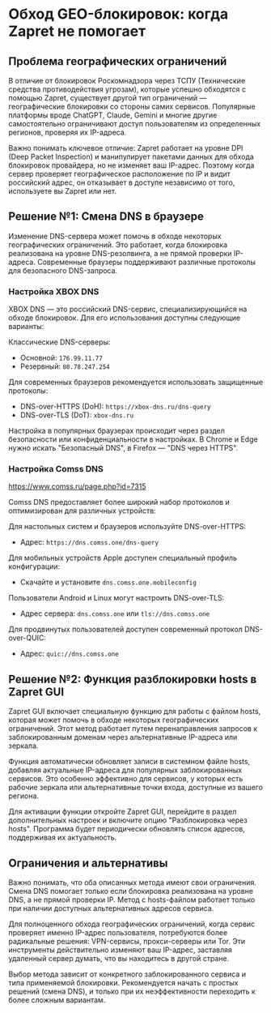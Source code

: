 # Обход GEO-блокировок: когда Zapret не помогает

## Проблема географических ограничений

В отличие от блокировок Роскомнадзора через ТСПУ (Технические средства противодействия угрозам), которые успешно обходятся с помощью Zapret, существует другой тип ограничений — географические блокировки со стороны самих сервисов. Популярные платформы вроде ChatGPT, Claude, Gemini и многие другие самостоятельно ограничивают доступ пользователям из определенных регионов, проверяя их IP-адреса.

Важно понимать ключевое отличие: Zapret работает на уровне DPI (Deep Packet Inspection) и манипулирует пакетами данных для обхода блокировок провайдера, но не изменяет ваш IP-адрес. Поэтому когда сервер проверяет географическое расположение по IP и видит российский адрес, он отказывает в доступе независимо от того, используете вы Zapret или нет.

## Решение №1: Смена DNS в браузере

Изменение DNS-сервера может помочь в обходе некоторых географических ограничений. Это работает, когда блокировка реализована на уровне DNS-резолвинга, а не прямой проверки IP-адреса. Современные браузеры поддерживают различные протоколы для безопасного DNS-запроса.

### Настройка XBOX DNS

XBOX DNS — это российский DNS-сервис, специализирующийся на обходе блокировок. Для его использования доступны следующие варианты:

Классические DNS-серверы:
- Основной: `176.99.11.77`
- Резервный: `80.78.247.254`

Для современных браузеров рекомендуется использовать защищенные протоколы:
- DNS-over-HTTPS (DoH): `https://xbox-dns.ru/dns-query`
- DNS-over-TLS (DoT): `xbox-dns.ru`

Настройка в популярных браузерах происходит через раздел безопасности или конфиденциальности в настройках. В Chrome и Edge нужно искать "Безопасный DNS", в Firefox — "DNS через HTTPS".

### Настройка Comss DNS
https://www.comss.ru/page.php?id=7315

Comss DNS предоставляет более широкий набор протоколов и оптимизирован для различных устройств:

Для настольных систем и браузеров используйте DNS-over-HTTPS:
- Адрес: `https://dns.comss.one/dns-query`

Для мобильных устройств Apple доступен специальный профиль конфигурации:
- Скачайте и установите `dns.comss.one.mobileconfig`

Пользователи Android и Linux могут настроить DNS-over-TLS:
- Адрес сервера: `dns.comss.one` или `tls://dns.comss.one`

Для продвинутых пользователей доступен современный протокол DNS-over-QUIC:
- Адрес: `quic://dns.comss.one`

## Решение №2: Функция разблокировки hosts в Zapret GUI

Zapret GUI включает специальную функцию для работы с файлом hosts, которая может помочь в обходе некоторых географических ограничений. Этот метод работает путем перенаправления запросов к заблокированным доменам через альтернативные IP-адреса или зеркала.

Функция автоматически обновляет записи в системном файле hosts, добавляя актуальные IP-адреса для популярных заблокированных сервисов. Это особенно эффективно для сервисов, у которых есть рабочие зеркала или альтернативные точки входа, доступные из вашего региона.

Для активации функции откройте Zapret GUI, перейдите в раздел дополнительных настроек и включите опцию "Разблокировка через hosts". Программа будет периодически обновлять список адресов, поддерживая их актуальность.

## Ограничения и альтернативы

Важно понимать, что оба описанных метода имеют свои ограничения. Смена DNS помогает только если блокировка реализована на уровне DNS, а не прямой проверки IP. Метод с hosts-файлом работает только при наличии доступных альтернативных адресов сервиса.

Для полноценного обхода географических ограничений, когда сервис проверяет именно IP-адрес пользователя, потребуются более радикальные решения: VPN-сервисы, прокси-серверы или Tor. Эти инструменты действительно изменяют ваш IP-адрес, заставляя удаленный сервер думать, что вы находитесь в другой стране.

Выбор метода зависит от конкретного заблокированного сервиса и типа применяемой блокировки. Рекомендуется начать с простых решений (смена DNS), и только при их неэффективности переходить к более сложным вариантам.
